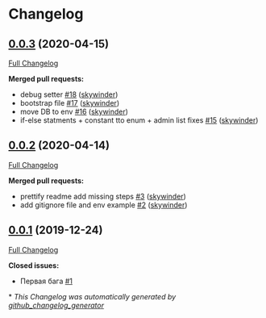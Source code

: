 # Changelog

## [0.0.3](https://github.com/sunsurfers/travelcombot/tree/0.0.3) (2020-04-15)

[Full Changelog](https://github.com/sunsurfers/travelcombot/compare/0.0.2...0.0.3)

**Merged pull requests:**

- debug setter [\#18](https://github.com/sunsurfers/travelcombot/pull/18) ([skywinder](https://github.com/skywinder))
- bootstrap file [\#17](https://github.com/sunsurfers/travelcombot/pull/17) ([skywinder](https://github.com/skywinder))
- move DB to env [\#16](https://github.com/sunsurfers/travelcombot/pull/16) ([skywinder](https://github.com/skywinder))
- if-else statments + constant tto enum + admin list fixes [\#15](https://github.com/sunsurfers/travelcombot/pull/15) ([skywinder](https://github.com/skywinder))

## [0.0.2](https://github.com/sunsurfers/travelcombot/tree/0.0.2) (2020-04-14)

[Full Changelog](https://github.com/sunsurfers/travelcombot/compare/0.0.1...0.0.2)

**Merged pull requests:**

- prettify readme add missing steps [\#3](https://github.com/sunsurfers/travelcombot/pull/3) ([skywinder](https://github.com/skywinder))
- add gitignore file and env example [\#2](https://github.com/sunsurfers/travelcombot/pull/2) ([skywinder](https://github.com/skywinder))

## [0.0.1](https://github.com/sunsurfers/travelcombot/tree/0.0.1) (2019-12-24)

[Full Changelog](https://github.com/sunsurfers/travelcombot/compare/3115b7b1111af5f6d8c79b30d943058fe0e46d31...0.0.1)

**Closed issues:**

- Первая бага [\#1](https://github.com/sunsurfers/travelcombot/issues/1)



\* *This Changelog was automatically generated by [github_changelog_generator](https://github.com/github-changelog-generator/github-changelog-generator)*
